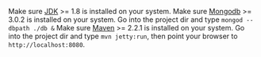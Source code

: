 Make sure [JDK](http://www.oracle.com/technetwork/java/javase/downloads/jdk8-downloads-2133151.html) >= 1.8 is installed on your system.
Make sure [Mongodb](https://www.mongodb.org/downloads) >= 3.0.2 is installed on your system. Go into the project dir and type `mongod --dbpath ./db &`
Make sure [Maven](http://maven.apache.org/) >= 2.2.1 is installed on your system. Go into the project dir and type `mvn jetty:run`, then point your browser to `http://localhost:8080`.
